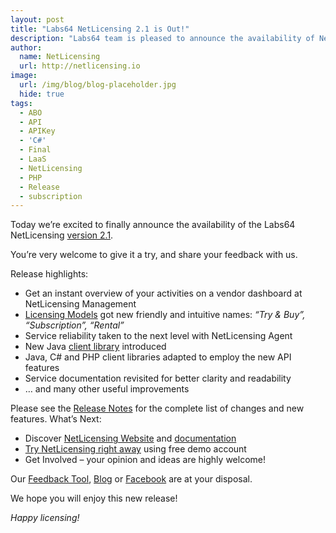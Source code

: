 ```yaml
---
layout: post
title: "Labs64 NetLicensing 2.1 is Out!"
description: "Labs64 team is pleased to announce the availability of NetLicensing v2.1"
author:
  name: NetLicensing
  url: http://netlicensing.io
image:
  url: /img/blog/blog-placeholder.jpg
  hide: true
tags:
  - ABO
  - API
  - APIKey
  - 'C#'
  - Final
  - LaaS
  - NetLicensing
  - PHP
  - Release
  - subscription
---
```


Today we’re excited to finally announce the availability of the Labs64 NetLicensing <a title="Release Notes - NetLicensing 2.1.0-FINAL" href="https://www.labs64.de/confluence/x/24DW" target="_blank">version 2.1</a>.

You’re very welcome to give it a try, and share your feedback with us.

Release highlights:

  * Get an instant overview of your activities on a vendor dashboard at NetLicensing Management
  * <a title="Labs64 NetLicensing Licensing Models" href="https://www.labs64.de/confluence/x/tgCo" target="_blank">Licensing Models</a> got new friendly and intuitive names: _&#8220;Try & Buy&#8221;, &#8220;Subscription&#8221;, &#8220;Rental&#8221;_
  * Service reliability taken to the next level with NetLicensing Agent
  * New Java <a title="Java wrapper for NetLicensing RESTful API" href="https://www.labs64.de/confluence/x/xgCo" target="_blank">client library</a> introduced
  * Java, C# and PHP client libraries adapted to employ the new API features
  * Service documentation revisited for better clarity and readability
  * &#8230; and many other useful improvements

Please see the <a title="Release Notes - NetLicensing 2.1.0-FINAL" href="https://www.labs64.de/confluence/x/24DW" target="_blank">Release Notes</a> for the complete list of changes and new features.
What’s Next:

  * Discover [NetLicensing Website](http://netlicensing.io "NetLicensing - Innovative License Management Solution") and <a title="NetLicensing Wiki" href="https://www.labs64.de/confluence/x/pgCo" target="_blank">documentation</a>
  * <a title="Try Labs64 NetLicensing Now!" href="https://go.netlicensing.io/app/v2/?lc=4b566c7e20&source=lmbox001" target="_blank">Try NetLicensing right away</a> using free demo account
  * Get Involved – your opinion and ideas are highly welcome!

Our <a title="NetLicensing Feedback" href="https://netlicensing.uservoice.com" target="_blank" rel="nofollow">Feedback Tool</a>, <a title="Labs64 Journal" href="/blog/">Blog</a> or <a title="Labs64 Social - Facebook" href="https://www.facebook.com/NetLicensing" target="_blank" rel="nofollow">Facebook</a> are at your disposal.

We hope you will enjoy this new release!

_Happy licensing!_
